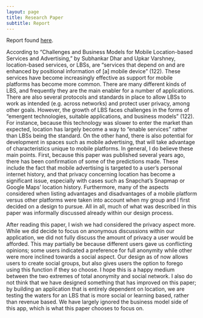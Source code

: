 ```yaml
---
layout: page
title: Research Paper
subtitle: Report
---
```


Report found [here](https://www.researchgate.net/publication/220425403_Challenges_and_Business_Models_for_Mobile_Location-Based_Services_and_Advertising).

According to “Challenges and Business Models for Mobile Location-based Services and Advertising,” by Subhankar Dhar and Upkar Varshney, location-based services, or LBSs, are “services that  depend on and are enhanced by positional information of [a] mobile device” (122). These services have become increasingly effective as support for mobile platforms has become more common. There are many different kinds of LBS, and frequently they are the main enabler for a number of applications. There are also several protocols and standards in place to allow LBSs to work as intended (e.g. across networks) and protect user privacy, among other goals. However, the growth of LBS faces challenges in the forms of “emergent technologies, suitable applications, and business models” (122). For instance, because this technology was slower to enter the market than expected, location has largely become a way to “enable services” rather than LBSs being the standard. On the other hand, there is also potential for development in spaces such as mobile advertising, that will take advantage of characteristics unique to mobile platforms. In general, I do believe these main points. First, because this paper was published several years ago, there has been confirmation of some of the predictions made. These include the fact that mobile advertising is targeted to a user’s personal internet history, and that privacy concerning location has become a significant issue, especially with cases such as Snapchat’s Snapmap or Google Maps’ location history. Furthermore, many of the aspects considered when listing advantages and disadvantages of a mobile platform versus other platforms were taken into account when my group and I first decided on a design to pursue. All in all, much of what was described in this paper was informally discussed already within our design process.

After reading this paper, I wish we had considered the privacy aspect more. While we did decide to focus on anonymous discussions within our application, we did not fully discuss the amount of privacy a user would be afforded. This may partially be because different users gave us conflicting opinions; some users indicated a preference for full anonymity while other were more inclined towards a social aspect. Our design as of now allows users to create social groups, but also gives users the option to forego using this function if they so choose. I hope this is a happy medium between the two extremes of total anonymity and social network. I also do not think that we have designed something that has improved on this paper; by building an application that is entirely dependent on location, we are testing the waters for an LBS that is more social or learning based, rather than revenue based. We have largely ignored the business model side of this app, which is what this paper chooses to focus on.
